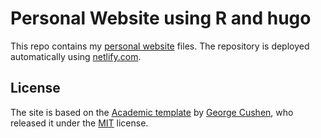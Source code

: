 # Personal Website using R and hugo

This repo contains my [personal website](https://fgilberg.netlify.com/) files. The repository is deployed automatically using [netlify.com](https://netlify.com/).

## License

The site is based on the [Academic template](https://themes.gohugo.io/academic/) by [George Cushen](https://georgecushen.com), who released it under the [MIT](https://github.com/sourcethemes/academic-kickstart/blob/master/LICENSE.md) license.
